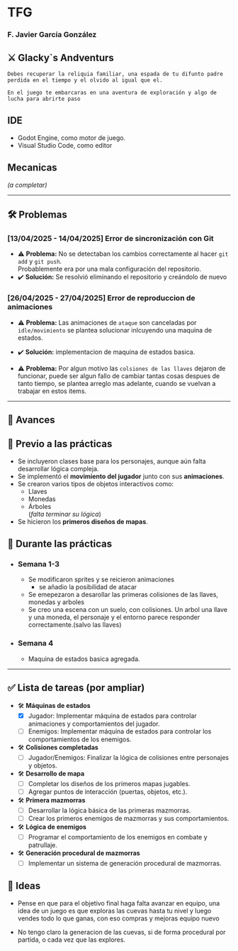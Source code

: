 # TFG

### F. Javier García González

## ⚔️ Glacky`s Andventurs

    Debes recuperar la reliquia familiar, una espada de tu difunto padre
    perdida en el tiempo y el olvido al igual que el.

    En el juego te embarcaras en una aventura de exploración y algo de lucha para abrirte paso

## IDE

- Godot Engine, como motor de juego.
- Visual Studio Code, como editor

## Mecanicas

_(a completar)_

---

## 🛠️ Problemas

### [13/04/2025 - 14/04/2025] Error de sincronización con Git

- ⚠️ **Problema:** No se detectaban los cambios correctamente al hacer `git add` y `git push`.  
  Probablemente era por una mala configuración del repositorio.
- ✔️ **Solución:** Se resolvió eliminando el repositorio y creándolo de nuevo

### [26/04/2025 - 27/04/2025] Error de reproduccion de animaciones

- ⚠️ **Problema:** Las animaciones de `ataque` son canceladas por `idle/movimiento` se plantea solucionar inlcuyendo una maquina de estados.
- ✔️ **Solución:** implementacion de maquina de estados basica.

- ⚠️ **Problema:** Por algun motivo las `colsiones de las llaves` dejaron de funcionar, puede ser algun fallo de cambiar tantas cosas despues de tanto tiempo, se plantea arreglo mas adelante, cuando se vuelvan a trabajar en estos items.

---

## 🚀 Avances

## 🔹 Previo a las prácticas

- Se incluyeron clases base para los personajes, aunque aún falta desarrollar lógica compleja.
- Se implementó el **movimiento del jugador** junto con sus **animaciones**.
- Se crearon varios tipos de objetos interactivos como:
  - Llaves
  - Monedas
  - Árboles  
  (_falta terminar su lógica_)
- Se hicieron los **primeros diseños de mapas**.

## 🔹 Durante las prácticas

- ### Semana 1-3

  - Se modificaron sprites y se reicieron animaciones
    - se añadio la posibilidad de atacar
  - Se emepezaron a desarollar las primeras colisiones de las llaves, monedas y arboles
  - Se creo una escena con un suelo, con colisiones. Un arbol una llave y una moneda, el personaje y el entorno parece responder correctamente.(salvo las llaves)

- ### Semana 4

  - Maquina de estados basica agregada.

---

## ✅ Lista de tareas (por ampliar)

- 🛠️ **Máquinas de estados**
  - [x] Jugador: Implementar máquina de estados para controlar animaciones y comportamientos del jugador.
  - [ ] Enemigos: Implementar máquina de estados para controlar los comportamientos de los enemigos.

- 🛠️ **Colisiones completadas**
  - [ ] Jugador/Enemigos: Finalizar la lógica de colisiones entre personajes y objetos.
  
- 🛠️ **Desarrollo de mapa**
  - [ ] Completar los diseños de los primeros mapas jugables.
  - [ ] Agregar puntos de interacción (puertas, objetos, etc.).

- 🛠️ **Primera mazmorras**
  - [ ] Desarrollar la lógica básica de las primeras mazmorras.
  - [ ] Crear los primeros enemigos de mazmorras y sus comportamientos.

- 🛠️ **Lógica de enemigos**
  - [ ] Programar el comportamiento de los enemigos en combate y patrullaje.
  
- 🛠️ **Generación procedural de mazmorras**
  - [ ] Implementar un sistema de generación procedural de mazmorras.

## 🧠 Ideas

- Pense en que para el objetivo final haga falta avanzar en equipo, una idea de un juego es que exploras las cuevas hasta tu nivel y luego vendes todo lo que ganas, con eso compras y mejoras equipo nuevo

- No tengo claro la generacion de las cuevas, si de forma procedural por partida, o cada vez que las explores.
